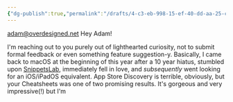 ```yaml
---
{"dg-publish":true,"permalink":"/drafts/4-c3-eb-998-15-ef-40-dd-aa-25-cef-2239-a5576/","dgHomeLink":true,"dgPassFrontmatter":false}
---
```


adam@overdesigned.net
Hey Adam!

I'm reaching out to you purely out of lighthearted curiosity, not to submit formal feedback or even something feature suggestion-y. Basically, I came back to macOS at the beginning of this year after a 10 year hiatus, stumbled upon [SnippetsLab](https://apps.apple.com/us/app/snippetslab/id1006087419), immediately fell in love, and *subsequently* went looking for an iOS/iPadOS equivalent. App Store Discovery is terrible, obviously, but your Cheatsheets was one of two promising results. It's gorgeous and very impressive(!) but I'm 